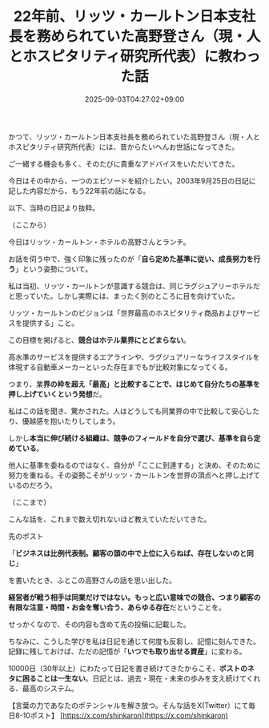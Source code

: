 ﻿---
title: "22年前、リッツ・カールトン日本支社長を務められていた高野登さん（現・人とホスピタリティ研究所代表）に教わった話"
date: 2025-09-03T04:27:02+09:00
draft: false
---

かつて、リッツ・カールトン日本支社長を務められていた高野登さん（現・人とホスピタリティ研究所代表）には、昔からたいへんお世話になってきた。

ご一緒する機会も多く、そのたびに貴重なアドバイスをいただいてきた。

今日はその中から、一つのエピソードを紹介したい。2003年9月25日の日記に記した内容だから、もう22年前の話になる。

以下、当時の日記より抜粋。

（ここから）

今日はリッツ・カールトン・ホテルの高野さんとランチ。

お話を伺う中で、強く印象に残ったのが「**自ら定めた基準に従い、成長努力を行う**」という姿勢について。

私は当初、リッツ・カールトンが意識する競合は、同じラグジュアリーホテルだと思っていた。しかし実際には、まったく別のところに目を向けていた。

リッツ・カールトンのビジョンは「世界最高のホスピタリティ商品およびサービスを提供する」こと。

この目標を掲げると、**競合はホテル業界にとどまらない**。

高水準のサービスを提供するエアラインや、ラグジュアリーなライフスタイルを体現する自動車メーカーといった存在までもが比較対象になってくる。

つまり、業**界の枠を超え「最高」と比較することで、はじめて自分たちの基準を押し上げていくという発想**だ。

私はこの話を聞き、驚かされた。人はどうしても同業界の中で比較して安心したり、優越感を抱いたりしてしまう。

しかし**本当に伸び続ける組織は、競争のフィールドを自分で選び、基準を自ら定めている**。

他人に基準を委ねるのではなく、自分が「ここに到達する」と決め、そのために努力を重ねる。その姿勢こそがリッツ・カールトンを世界の頂点へと押し上げているのだろう。

（ここまで）

こんな話を、これまで数え切れないほど教えていただいてきた。

先のポスト

「**ビジネスは比例代表制。顧客の頭の中で上位に入らねば、存在しないのと同じ**」

を書いたとき、ふとこの高野さんの話を思い出した。

**経営者が戦う相手は同業だけではない。もっと広い意味での競合、つまり顧客の有限な注意・時間・お金を奪い合う、あらゆる存在**だということを。

せっかくなので、その内容も含めて先の投稿に記載した。

ちなみに、こうした学びを私は日記を通じて何度も反芻し、記憶に刻んできた。記録に残しておけば、ただの記憶が「**いつでも取り出せる資産**」に変わる。

10000日（30年以上）にわたって日記を書き続けてきたからこそ、**ポストのネタに困ることは一生ない**。日記とは、過去・現在・未来の歩みを支え続けてくれる、最高のシステム。

【言葉の力であなたのポテンシャルを解き放つ。そんな話をX(Twitter）にて毎日8-10ポスト】
[https://x.com/shinkaron](https://x.com/shinkaron)